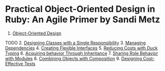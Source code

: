 # Practical Object-Oriented Design in Ruby: An Agile Primer by Sandi Metz

1. [Object-Oriented Design](object-oriented-design.md)

TODO
2. [Designing Classes with a Single Responsibility]()
3. [Managing Dependencies]()
4. [Creating Flexible Interfaces]()
5. [Reducing Costs with Duck Typing]()
6. [Acquiring behavior Through Inheritance]() 
7. [Sharing Role Behavior with Modules]()
8. [Combining Objects with Composition]()
9. [Designing Cost-Effective Tests]()
